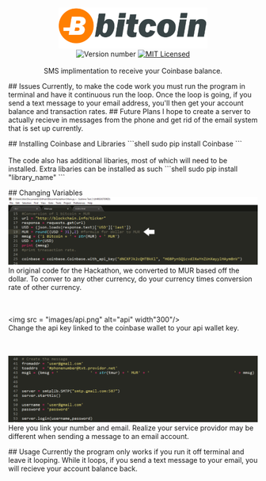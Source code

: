 <br>
<p align="center">
  <img src="images/bitcoin.jpg" alt="logo" width="300"/>
  <br><img src="https://img.shields.io/badge/version-0.*.*--prelaunch-brightgreen.svg" alt="Version number" />
  <a href="LICENSE">
    <img src="https://img.shields.io/badge/license-MIT-blue.svg" alt="MIT Licensed" />
  </a>
  <br>
  <br>
  SMS implimentation to receive your Coinbase balance.
  <br>
</p>
## Issues
Currently, to make the code work you must run the program in terminal and have it continuous run the loop. Once the loop is going, if you send a text message to your email address, you'll then get your account balance and transaction rates.
## Future Plans
I hope to create a server to actually recieve in messages from the phone and get rid of the email system that is set up currently.

<br>
</p>
## Installing Coinbase and Libraries
 ```shell
 sudo pip install Coinbase
```
 <br>
 <br>
 The code also has additional libaries, most of which will need to be installed. Extra libaries can be installed as such
```shell
sudo pip install "library_name"
 ```
 <br>
 </p>
## Changing Variables
  <img src="images/conversion.png" alt="conversion" width "300/>
  <br>
  In original code for the Hackathon, we converted to MUR based off the dollar. To conver to any other currency, do your currency times conversion rate of other currency.
  <br>
  <br>
  <br>

  <img src = "images/api.png" alt="api" width"300"/>
  <br>
  Change the api key linked to the coinbase wallet to your api wallet key.
  <br>
  <br>
  <br>

  <img src="images/email.png" alt="email"/>
  <br>
  Here you link your number and email. Realize your service providor may be different when sending a message to an email account. 

  


</p>
## Usage
Currently the program only works if you run it off terminal and leave it looping. While it loops, if you send a text message to your email,
you will recieve your account balance back. 
</b>


